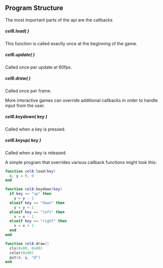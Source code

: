 ## Program Structure
The most important parts of the api are the callbacks

##### cel8.load( )
This function is called exactly once at the beginning of the game.

##### cel8.update( )
Called once per update at 60fps.

##### cel8.draw( )
Called once per frame.

More interactive games can override additional callbacks in order to handle input from the user.

##### cel8.keydown( key )
Called when a key is pressed.

##### cel8.keyup( key )
Called when a key is released.

A simple program that overrides various callback functions might look this:

```lua
function cel8.load(key)
  x, y = 0, 0
end

function cel8.keydown(key)
  if key == "up" then
    y = y - 1
  elseif key == "down" then
    y = y + 1
  elseif key == "left" then
    x = x - 1
  elseif key == "right" then
    x = x + 1
  end
end

function cel8.draw()
  cls(0x00, 0x00)
  color(0x08)
  put(x, y, "@")
end
```